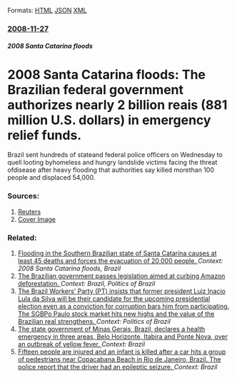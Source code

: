 
Formats: [HTML](/news/2008/11/27/2008-santa-catarina-floods-the-brazilian-federal-government-authorizes-nearly-2-billion-reais-881-million-u-s-dollars-in-emergency-reli.html)  [JSON](/news/2008/11/27/2008-santa-catarina-floods-the-brazilian-federal-government-authorizes-nearly-2-billion-reais-881-million-u-s-dollars-in-emergency-reli.json)  [XML](/news/2008/11/27/2008-santa-catarina-floods-the-brazilian-federal-government-authorizes-nearly-2-billion-reais-881-million-u-s-dollars-in-emergency-reli.xml)  

### [2008-11-27](/news/2008/11/27/index.md)

##### 2008 Santa Catarina floods
#  2008 Santa Catarina floods: The Brazilian federal government authorizes nearly 2 billion reais (881 million U.S. dollars) in emergency relief funds. 

Brazil sent hundreds of stateand federal police officers on Wednesday to quell looting byhomeless and hungry landslide victims facing the threat ofdisease after heavy flooding that authorities say killed morethan 100 people and displaced 54,000.


### Sources:

1. [Reuters](https://www.reuters.com/article/companyNews/idUSN2633515020081126)
1. [Cover Image](https://s4.reutersmedia.net/resources_v2/images/rcom-default.png)

### Related:

1. [ Flooding in the Southern Brazilian state of Santa Catarina causes at least 45 deaths and forces the evacuation of 20,000 people. ](/news/2008/11/24/flooding-in-the-southern-brazilian-state-of-santa-catarina-causes-at-least-45-deaths-and-forces-the-evacuation-of-20-000-people.md) _Context: 2008 Santa Catarina floods, Brazil_
2. [ The Brazilian government passes legislation aimed at curbing Amazon deforestation. ](/news/2008/01/24/the-brazilian-government-passes-legislation-aimed-at-curbing-amazon-deforestation.md) _Context: Brazil, Politics of Brazil_
3. [The Brazil Workers' Party (PT) insists that former president Luiz Inacio Lula da Silva will be their candidate for the upcoming presidential election even as a conviction for corruption bars him from participating. The SGBPo Paulo stock market hits new highs and the value of the Brazilian real strengthens. ](/news/2018/01/25/the-brazil-workers-party-pt-insists-that-former-president-luiz-ina-cio-lula-da-silva-will-be-their-candidate-for-the-upcoming-presidentia.md) _Context: Politics of Brazil_
4. [The state government of Minas Gerais, Brazil, declares a health emergency in three areas, Belo Horizonte, Itabira and Ponte Nova, over an outbreak of yellow fever. ](/news/2018/01/20/the-state-government-of-minas-gerais-brazil-declares-a-health-emergency-in-three-areas-belo-horizonte-itabira-and-ponte-nova-over-an-ou.md) _Context: Brazil_
5. [Fifteen people are injured and an infant is killed after a car hits a group of pedestrians near Copacabana Beach in Rio de Janeiro, Brazil. The police report that the driver had an epileptic seizure. ](/news/2018/01/19/fifteen-people-are-injured-and-an-infant-is-killed-after-a-car-hits-a-group-of-pedestrians-near-copacabana-beach-in-rio-de-janeiro-brazil.md) _Context: Brazil_
